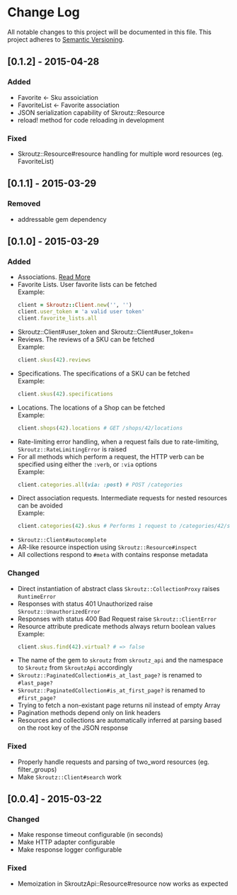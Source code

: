 # Change Log
All notable changes to this project will be documented in this file.
This project adheres to [Semantic Versioning](http://semver.org/).

## [0.1.2] - 2015-04-28

### Added

* Favorite <- Sku assoiciation
* FavoriteList <- Favorite association
* JSON serialization capability of Skroutz::Resource
* reload! method for code reloading in development

### Fixed

* Skroutz::Resource#resource handling for multiple word resources (eg.  FavoriteList)

## [0.1.1] - 2015-03-29

### Removed

* addressable gem dependency

## [0.1.0] - 2015-03-29

### Added

* Associations. [Read More](https://github.com/skroutz/skroutz.rb#associations)
* Favorite Lists. User favorite lists can be fetched  
  Example:
  ```ruby
  client = Skroutz::Client.new('', '')
  client.user_token = 'a valid user token'
  client.favorite_lists.all
  ```
* Skroutz::Client#user_token and Skroutz::Client#user_token=
* Reviews. The reviews of a SKU can be fetched  
  Example:
  ```ruby
  client.skus(42).reviews
  ```
* Specifications. The specifications of a SKU can be fetched  
  Example:
  ```ruby
  client.skus(42).specifications
  ```
* Locations. The locations of a Shop can be fetched  
  Example: 
  ```ruby
  client.shops(42).locations # GET /shops/42/locations
  ```
* Rate-limiting error handling, when a request fails due to
  rate-limiting, `Skroutz::RateLimitingError` is raised
* For all methods which perform a request, the HTTP verb can be
  specified using either the `:verb`, or `:via` options  
  Example: 
  ```ruby
  client.categories.all(via: :post) # POST /categories
  ```
* Direct association requests. Intermediate requests for nested
  resources can be avoided  
  Example: 
  ```ruby
  client.categories(42).skus # Performs 1 request to /categories/42/sks
  ```
* `Skroutz::Client#autocomplete`
* AR-like resource inspection using `Skroutz::Resource#inspect`
* All collections respond to `#meta` with contains response metadata

### Changed

* Direct instantiation of abstract class `Skroutz::CollectionProxy` raises `RuntimeError`
* Responses with status 401 Unauthorized raise `Skroutz::UnauthorizedError`
* Responses with status 400 Bad Request raise `Skroutz::ClientError`
* Resource attribute predicate methods always return boolean values
  Example:
  ```ruby
  client.skus.find(42).virtual? # => false
  ```
* The name of the gem to `skroutz` from `skroutz_api` and the namespace to `Skroutz` from `SkroutzApi` accordingly
* `Skroutz::PaginatedCollection#is_at_last_page?` is renamed to `#last_page?`
* `Skroutz::PaginatedCollection#is_at_first_page?` is renamed to `#first_page?`
* Trying to fetch a non-existant page returns nil instead of empty Array
* Pagination methods depend only on link headers
* Resources and collections are automatically inferred at parsing based
  on the root key of the JSON response

### Fixed
* Properly handle requests and parsing of two_word resources (eg. filter_groups)
* Make `Skroutz::Client#search` work

## [0.0.4] - 2015-03-22
### Changed

* Make response timeout configurable (in seconds)
* Make HTTP adapter configurable
* Make response logger configurable

### Fixed

* Memoization in SkroutzApi::Resource#resource now works as expected
